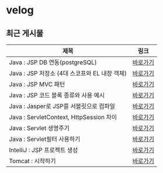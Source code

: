 # velog

## 최근 게시물

| 제목 | 링크 |
| --- | --- |
| Java : JSP DB 연동(postgreSQL) | <a href="https://velog.io/@nuyhes/Java-JSP-DB-%EC%97%B0%EB%8F%99postgreSQL" target="_blank">바로가기</a> |
| Java : JSP 저장소 (4대 스코프와 EL 내장 객체) | <a href="https://velog.io/@nuyhes/Java-JSP-%EC%A0%80%EC%9E%A5%EC%86%8C-4%EB%8C%80-%EC%8A%A4%EC%BD%94%ED%94%84%EC%99%80-EL-%EB%82%B4%EC%9E%A5-%EA%B0%9D%EC%B2%B4" target="_blank">바로가기</a> |
| Java : JSP MVC 패턴 | <a href="https://velog.io/@nuyhes/Java-JSP-MVC-%ED%8C%A8%ED%84%B4-7b82jbdo" target="_blank">바로가기</a> |
| Java : JSP 코드 블록 종류와 사용 예시 | <a href="https://velog.io/@nuyhes/Java-JSP-%EC%BD%94%EB%93%9C-%EB%B8%94%EB%A1%9D-%EC%A2%85%EB%A5%98%EC%99%80-%EC%82%AC%EC%9A%A9-%EC%98%88%EC%8B%9C-w1o6tolm" target="_blank">바로가기</a> |
| Java : Jasper로 JSP를 서블릿으로 컴파일 | <a href="https://velog.io/@nuyhes/Java-asper%EB%A1%9C-JSP%EB%A5%BC-%EC%84%9C%EB%B8%94%EB%A6%BF%EC%9C%BC%EB%A1%9C-%EC%BB%B4%ED%8C%8C%EC%9D%BC" target="_blank">바로가기</a> |
| Java : ServletContext, HttpSession 차이 | <a href="https://velog.io/@nuyhes/Java-ServletContext-HttpSession-%EC%B0%A8%EC%9D%B4" target="_blank">바로가기</a> |
| Java : Servlet 생명주기 | <a href="https://velog.io/@nuyhes/Java-Servlet-%EC%83%9D%EB%AA%85%EC%A3%BC%EA%B8%B0" target="_blank">바로가기</a> |
| Java : Servlet필터 사용하기 | <a href="https://velog.io/@nuyhes/Java-Servlet%ED%95%84%ED%84%B0-%EC%82%AC%EC%9A%A9%ED%95%98%EA%B8%B0" target="_blank">바로가기</a> |
| IntelliJ : JSP 프로젝트 생성 | <a href="https://velog.io/@nuyhes/%ED%8A%9C%ED%86%A0%EB%A6%AC%EC%96%BC-%EC%9D%B8%ED%85%94%EB%A6%AC%EC%A0%9C%EC%9D%B4%EB%A5%BC-%EC%82%AC%EC%9A%A9%ED%95%9C-JSP-%ED%94%84%EB%A1%9C%EC%A0%9D%ED%8A%B8-%EC%83%9D%EC%84%B1" target="_blank">바로가기</a> |
| Tomcat : 시작하기 | <a href="https://velog.io/@nuyhes/%ED%8A%9C%ED%86%A0%EB%A6%AC%EC%96%BC-Tomcat-%EC%8B%9C%EC%9E%91%ED%95%98%EA%B8%B0" target="_blank">바로가기</a> |
